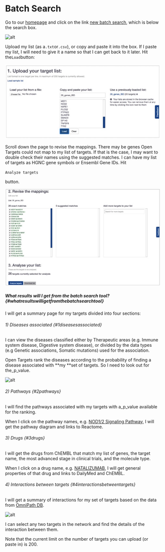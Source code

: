 # Batch Search

Go to our [homepage](https://www.targetvalidation.org/) and click on the link [new batch search](https://www.targetvalidation.org/batch-search), which is below the search box.

![](http://blog.opentargets.org/content/images/2017/04/Slide1-7.jpg "alt")

Upload my list \(as a`.txt`or`.csv`\), or copy and paste it into the box. If I paste my list, I will need to give it a name so that I can get back to it later. Hit the`Load`button:

![](/assets/targetlist-upload.png)

Scroll down the page to revise the mappings. There may be genes Open Targets could not map to my list of targets. If that is the case, I may want to double check their names using the suggested matches. I can have my list of targets as HGNC gene symbols or Ensembl Gene IDs. Hit

`Analyze targets`

button.

![](/assets/revisemappings.png)

##### What results will I get from the batch search tool? {#whatresultswilligetfromthebatchsearchtool}

I will get a summary page for my targets divided into four sections:

###### 1\) Diseases associated {#1diseasesassociated}

I can view the diseases classified either by Therapeutic areas \(e.g. Immune system disease, Digestive system disease\), or divided by the data types \(e.g Genetic associations, Somatic mutations\) used for the association.

Open Targets rank the diseases according to the probability of finding a disease associated with **my **set of targets. So I need to look out for the\_p\_value.

![](http://blog.opentargets.org/content/images/2017/04/Slide1-3.jpg "alt")

###### 2\) Pathways {#2pathways}

I will find the pathways associated with my targets with a\_p\_value available for the ranking.

When I click on the pathway names, e.g. [NOD1/2 Signaling Pathway](https://www.targetvalidation.org/summary?pathway=R-HSA-168638&pathway-target=NOD2&pathway-target=CARD9), I will get the pathway diagram and links to Reactome.

###### 3\) Drugs {#3drugs}

I will get the drugs from ChEMBL that match my list of genes, the target name, the most advanced stage in clinical trials, and the molecule type.

When I click on a drug name, e.g. [NATALIZUMAB](https://www.targetvalidation.org/summary?drug=CHEMBL1201607), I will get general properties of that drug and links to DailyMed and ChEMBL.

###### 4\) Interactions between targets {#4interactionsbetweentargets}

I will get a summary of interactions for my set of targets based on the data from [OmniPath DB](http://omnipathdb.org/).

![](http://blog.opentargets.org/content/images/2017/04/Slide1-9.jpg "alt")

I can select any two targets in the network and find the details of the interaction between them.

Note that the current limit on the number of targets you can upload \(or paste in\) is 200.

